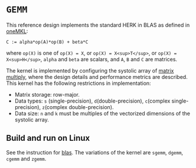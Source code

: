 # `GEMM`

This reference design implements the standard HERK in BLAS as defined in [oneMKL](https://oneapi-src.github.io/oneMKL/domains/blas/gemm.html):

```
C := alpha*op(A)*op(B) + beta*C
```
where `op(X)` is one of `op(X) = X`, or `op(X) = X<sup>T</sup>`, or `op(X) = X<sup>H</sup>`, `alpha` and `beta` are scalars, and `A`, `B` and `C` are matrices.

The kernel is implemented by configuring the systolic array of [matrix multiply](../recnfigurable_matmul/README.md), where the design details and performance metrics are described.
This kernel has the following restrictions in implementation:
* Matrix storage: row-major.
* Data types: `s` (single-precision), `d`(double-precision), `c`(complex single-precision), `z`(complex double-precision).
* Data size: `n` and `k` must be multiples of the vectorized dimensions of the systolic array.

## Build and run on Linux

See the instruction for [blas](../README#Build-a-kernel-and-run-on-Linux). The variations of the kernel are `sgemm`, `dgemm`, `cgemm` and `zgemm`.

